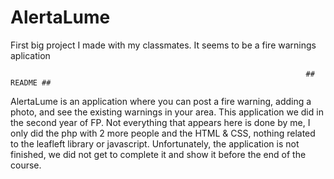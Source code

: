# AlertaLume
First big project I made with my classmates. It seems to be a fire warnings aplication



                                                                      ## README ##        

AlertaLume is an application where you can post a fire warning, adding a photo, and see the existing warnings in your area.
This application we did in the second year of FP.
Not everything that appears here is done by me, I only did the php with 2 more people and the HTML & CSS, nothing related to the leafleft library or javascript. 
Unfortunately, the application is not finished, we did not get to complete it and show it before the end of the course.
